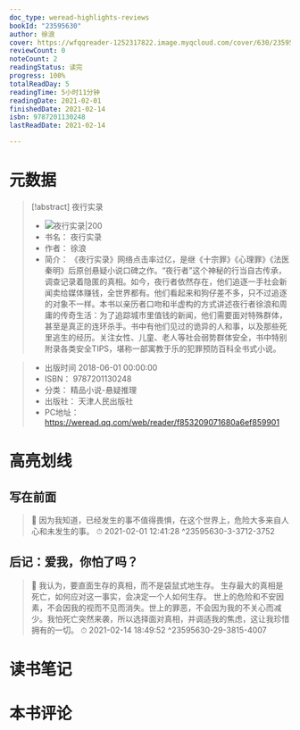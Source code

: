 ```yaml
---
doc_type: weread-highlights-reviews
bookId: "23595630"
author: 徐浪
cover: https://wfqqreader-1252317822.image.myqcloud.com/cover/630/23595630/t7_23595630.jpg
reviewCount: 0
noteCount: 2
readingStatus: 读完
progress: 100%
totalReadDay: 5
readingTime: 5小时11分钟
readingDate: 2021-02-01
finishedDate: 2021-02-14
isbn: 9787201130248
lastReadDate: 2021-02-14

---
```

# 元数据
> [!abstract] 夜行实录
> - ![ 夜行实录|200](https://wfqqreader-1252317822.image.myqcloud.com/cover/630/23595630/t7_23595630.jpg)
> - 书名： 夜行实录
> - 作者： 徐浪
> - 简介：     《夜行实录》网络点击率过亿，是继《十宗罪》《心理罪》《法医秦明》后原创悬疑小说口碑之作。“夜行者”这个神秘的行当自古传承，调查记录着隐匿的真相。如今，夜行者依然存在，他们追逐一手社会新闻卖给媒体赚钱，全世界都有。他们看起来和狗仔差不多，只不过追逐的对象不一样。本书以亲历者口吻和半虚构的方式讲述夜行者徐浪和周庸的传奇生活：为了追踪城市里值钱的新闻，他们需要面对特殊群体，甚至是真正的连环杀手。书中有他们见过的诡异的人和事，以及那些死里逃生的经历。关注女性、儿童、老人等社会弱势群体安全，书中特别附录各类安全TIPS，堪称一部寓教于乐的犯罪预防百科全书式小说。

> - 出版时间 2018-06-01 00:00:00
> - ISBN： 9787201130248
> - 分类： 精品小说-悬疑推理
> - 出版社： 天津人民出版社
> - PC地址：https://weread.qq.com/web/reader/f853209071680a6ef859901

# 高亮划线

## 写在前面

> 📌 因为我知道，已经发生的事不值得畏惧，在这个世界上，危险大多来自人心和未发生的事。 
> ⏱ 2021-02-01 12:41:28 ^23595630-3-3712-3752

## 后记：爱我，你怕了吗？

> 📌 我认为，要直面生存的真相，而不是袋鼠式地生存。
生存最大的真相是死亡，如何应对这一事实，会决定一个人如何生存。
世上的危险和不安因素，不会因我的视而不见而消失。世上的罪恶，不会因为我的不关心而减少。我怕死亡突然来袭，所以选择面对真相，并调适我的焦虑，这让我珍惜拥有的一切。 
> ⏱ 2021-02-14 18:49:52 ^23595630-29-3815-4007

# 读书笔记

# 本书评论

